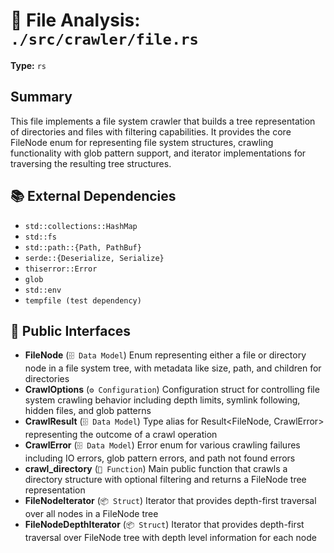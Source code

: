 # 📄 File Analysis: `./src/crawler/file.rs`

**Type:** `rs`

## Summary
This file implements a file system crawler that builds a tree representation of directories and files with filtering capabilities. It provides the core FileNode enum for representing file system structures, crawling functionality with glob pattern support, and iterator implementations for traversing the resulting tree structures.

## 📚 External Dependencies
- `std::collections::HashMap`
- `std::fs`
- `std::path::{Path, PathBuf}`
- `serde::{Deserialize, Serialize}`
- `thiserror::Error`
- `glob`
- `std::env`
- `tempfile (test dependency)`

## 🔌 Public Interfaces
- **FileNode** (`🗄️ Data Model`)
  Enum representing either a file or directory node in a file system tree, with metadata like size, path, and children for directories
- **CrawlOptions** (`⚙️ Configuration`)
  Configuration struct for controlling file system crawling behavior including depth limits, symlink following, hidden files, and glob patterns
- **CrawlResult** (`🗄️ Data Model`)
  Type alias for Result<FileNode, CrawlError> representing the outcome of a crawl operation
- **CrawlError** (`🗄️ Data Model`)
  Error enum for various crawling failures including IO errors, glob pattern errors, and path not found errors
- **crawl_directory** (`🔧 Function`)
  Main public function that crawls a directory structure with optional filtering and returns a FileNode tree representation
- **FileNodeIterator** (`📦 Struct`)
  Iterator that provides depth-first traversal over all nodes in a FileNode tree
- **FileNodeDepthIterator** (`📦 Struct`)
  Iterator that provides depth-first traversal over FileNode tree with depth level information for each node
